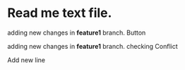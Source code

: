 # Read me text file.
<p>adding new changes in <b>feature1</b> branch. Button </p>
<p>adding new changes in <b>feature1</b> branch. checking Conflict </p>
Add new line
